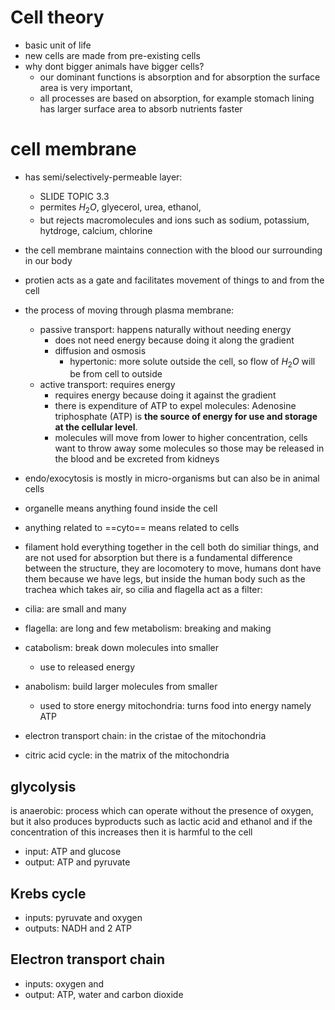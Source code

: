 # Cell theory
- basic unit of life
- new cells are made from pre-existing cells
- why dont bigger animals have bigger cells?
	- our dominant functions is absorption and for absorption the surface area is very important, 
	- all processes are based on absorption, for example stomach lining has larger surface area to absorb nutrients faster
# cell membrane
- has semi/selectively-permeable layer:
	- SLIDE TOPIC 3.3
	- permites $H_2O$, glyecerol, urea, ethanol, 
	- but rejects macromolecules and ions such as sodium, potassium, hytdroge, calcium, chlorine
- the cell membrane maintains connection with the blood our surrounding in our body
- protien acts as a gate and facilitates movement of things to and from the cell
- the process of moving through plasma membrane:
	- passive transport: happens naturally without needing energy
		- does not need energy because doing it along the gradient
		- diffusion and osmosis
			- hypertonic: more solute outside the cell, so flow of $H_2O$ will be from cell to outside
	- active transport: requires energy
		- requires energy because doing it against the gradient
		- there is expenditure of ATP to expel molecules: Adenosine triphosphate (ATP) is **the source of energy for use and storage at the cellular level**.
		- molecules will move from lower to higher concentration, cells want to throw away some molecules so those may be released in the blood and be excreted from kidneys
- endo/exocytosis is mostly in micro-organisms but can also be in animal cells

- organelle means anything found inside the cell
- anything related to ==cyto== means related to cells
- filament hold everything together in the cell
both do similiar things, and are not used for absorption but there is a fundamental difference between the structure, they are locomotery to move, humans dont have them because we have legs, but inside the human body such as the trachea which takes air, so cilia and flagella act as a filter:
- cilia: are small and many
- flagella: are long and few
metabolism: breaking and making 
- catabolism: break down molecules into smaller
	- use to released energy
- anabolism: build larger molecules from smaller
	- used to store energy
mitochondria: turns food into energy namely ATP
- electron transport chain: in the cristae of the mitochondria
- citric acid cycle: in the matrix of the mitochondria
## glycolysis
is anaerobic: process which can operate without the presence of oxygen, but it also produces byproducts such as lactic acid and ethanol and if the concentration of this increases then it is harmful to the cell
- input: ATP and glucose
- output: ATP and pyruvate
## Krebs cycle
- inputs: pyruvate and oxygen
- outputs: NADH and 2 ATP
## Electron transport chain
- inputs: oxygen and 
- output: ATP, water and carbon dioxide